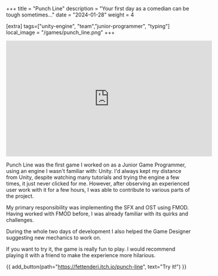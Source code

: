 +++
title = "Punch Line"
description = "Your first day as a comedian can be tough sometimes..."
date = "2024-01-28"
weight = 4

[extra]
tags=["unity-engine", "team","junior-programmer", "typing"]
local_image = "/games/punch_line.png"
+++
<div class = "gallery">
<iframe width="560" height="315" src="https://www.youtube.com/embed/cw_MdH--ocQ?si=lVT_cb-UJ5Yq3jRp" title="Punch Line Trailer" frameborder="0" allow="accelerometer; autoplay; clipboard-write; encrypted-media; gyroscope; picture-in-picture; web-share" referrerpolicy="strict-origin-when-cross-origin" allowfullscreen></iframe>
</div>

Punch Line was the first game I worked on as a Junior Game Programmer, using an engine I wasn't familiar with: Unity. I'd always kept my distance from Unity, despite watching many tutorials and trying the engine a few times, it just never clicked for me. However, after observing an experienced user work with it for a few hours, I was able to contribute to various parts of the project.

My primary responsibility was implementing the SFX and OST using FMOD. Having worked with FMOD before, I was already familiar with its quirks and challenges.

During the whole two days of development I also helped the Game Designer suggesting new mechanics to work on.

If you want to try it, the game is really fun to play. I would recommend playing it with a friend to make the experience more hilarious.

{{ add_button(path="https://fettenderi.itch.io/punch-line", text="Try it!") }}